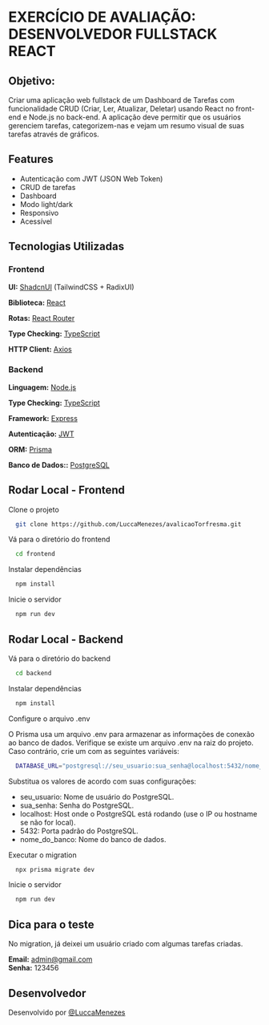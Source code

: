 # EXERCÍCIO DE AVALIAÇÃO: DESENVOLVEDOR FULLSTACK REACT

## Objetivo:

Criar uma aplicação web fullstack de um Dashboard de Tarefas com funcionalidade CRUD (Criar, Ler,
Atualizar, Deletar) usando React no front-end e Node.js no back-end. A aplicação deve permitir que os usuários
gerenciem tarefas, categorizem-nas e vejam um resumo visual de suas tarefas através de gráficos.

## Features
- Autenticação com JWT (JSON Web Token)
- CRUD de tarefas
- Dashboard
- Modo light/dark
- Responsivo
- Acessível

## Tecnologias Utilizadas

### Frontend

**UI:** [ShadcnUI](https://ui.shadcn.com) (TailwindCSS + RadixUI)

**Biblioteca:** [React](https://react.dev/)

**Rotas:** [React Router](https://reactrouter.com/en/main)

**Type Checking:** [TypeScript](https://www.typescriptlang.org/)

**HTTP Client:** [Axios](https://axios-http.com/)

### Backend

**Linguagem:** [Node.js](https://nodejs.org/pt)

**Type Checking:** [TypeScript](https://www.typescriptlang.org/)

**Framework:** [Express](https://expressjs.com/)

**Autenticação:** [JWT](https://jwt.io/)

**ORM:** [Prisma](https://www.prisma.io/)

**Banco de Dados::** [PostgreSQL](https://www.postgresql.org/)

## Rodar Local - Frontend

Clone o projeto

```bash
  git clone https://github.com/LuccaMenezes/avalicaoTorfresma.git
```

Vá para o diretório do frontend

```bash
  cd frontend
```

Instalar dependências

```bash
  npm install
```

Inicie o servidor

```bash
  npm run dev
```


## Rodar Local - Backend

Vá para o diretório do backend

```bash
  cd backend
```

Instalar dependências

```bash
  npm install
```

Configure o arquivo .env

O Prisma usa um arquivo .env para armazenar as informações de conexão ao banco de dados. Verifique se existe um arquivo .env na raiz do projeto. Caso contrário, crie um com as seguintes variáveis:

```bash
  DATABASE_URL="postgresql://seu_usuario:sua_senha@localhost:5432/nome_do_banco"
```

Substitua os valores de acordo com suas configurações:

- seu_usuario: Nome de usuário do PostgreSQL.
- sua_senha: Senha do PostgreSQL.
- localhost: Host onde o PostgreSQL está rodando (use o IP ou hostname se não for local).
- 5432: Porta padrão do PostgreSQL.
- nome_do_banco: Nome do banco de dados.

Executar o migration

```bash
  npx prisma migrate dev
```

Inicie o servidor

```bash
  npm run dev
```

## Dica para o teste

No migration, já deixei um usuário criado com algumas tarefas criadas.

**Email:** admin@gmail.com  
**Senha:** 123456
## Desenvolvedor

Desenvolvido por [@LuccaMenezes](https://github.com/LuccaMenezes)
